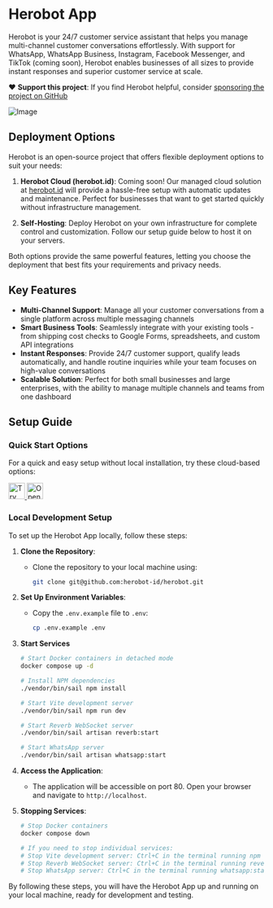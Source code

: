 # Herobot App

Herobot is your 24/7 customer service assistant that helps you manage multi-channel customer conversations effortlessly. With support for WhatsApp, WhatsApp Business, Instagram, Facebook Messenger, and TikTok (coming soon), Herobot enables businesses of all sizes to provide instant responses and superior customer service at scale.

❤️ **Support this project**: If you find Herobot helpful, consider [sponsoring the project on GitHub](https://github.com/sponsors/dihak)

![Image](https://github.com/user-attachments/assets/0e5d0d9a-8aea-4501-90e3-d5396f173104)

## Deployment Options

Herobot is an open-source project that offers flexible deployment options to suit your needs:

1. **Herobot Cloud (herobot.id)**: Coming soon! Our managed cloud solution at [herobot.id](https://herobot.id) will provide a hassle-free setup with automatic updates and maintenance. Perfect for businesses that want to get started quickly without infrastructure management.

2. **Self-Hosting**: Deploy Herobot on your own infrastructure for complete control and customization. Follow our setup guide below to host it on your servers.

Both options provide the same powerful features, letting you choose the deployment that best fits your requirements and privacy needs.

## Key Features

- **Multi-Channel Support**: Manage all your customer conversations from a single platform across multiple messaging channels
- **Smart Business Tools**: Seamlessly integrate with your existing tools - from shipping cost checks to Google Forms, spreadsheets, and custom API integrations
- **Instant Responses**: Provide 24/7 customer support, qualify leads automatically, and handle routine inquiries while your team focuses on high-value conversations
- **Scalable Solution**: Perfect for both small businesses and large enterprises, with the ability to manage multiple channels and teams from one dashboard

## Setup Guide

### Quick Start Options

For a quick and easy setup without local installation, try these cloud-based options:

<a href="https://studio.firebase.google.com/import?url=https://github.com/herobot-id/herobot">
  <picture>
    <source
      media="(prefers-color-scheme: dark)"
      srcset="https://cdn.firebasestudio.dev/btn/try_dark_32.svg">
    <source
      media="(prefers-color-scheme: light)"
      srcset="https://cdn.firebasestudio.dev/btn/try_light_32.svg">
    <img
      height="32"
      alt="Try in Firebase Studio"
      src="https://cdn.firebasestudio.dev/btn/try_blue_32.svg">
  </picture>
</a>
<a href="https://gitpod.io/#https://github.com/herobot-id/herobot">
  <img src="https://gitpod.io/button/open-in-gitpod.svg" alt="Open in Gitpod" height="32">
</a>

### Local Development Setup

To set up the Herobot App locally, follow these steps:

1. **Clone the Repository**:
   - Clone the repository to your local machine using:
     ```sh
     git clone git@github.com:herobot-id/herobot.git
     ```

2. **Set Up Environment Variables**:
   - Copy the `.env.example` file to `.env`:
     ```sh
     cp .env.example .env
     ```

3. **Start Services**
   ```sh
   # Start Docker containers in detached mode
   docker compose up -d

   # Install NPM dependencies
   ./vendor/bin/sail npm install

   # Start Vite development server
   ./vendor/bin/sail npm run dev

   # Start Reverb WebSocket server
   ./vendor/bin/sail artisan reverb:start

   # Start WhatsApp server
   ./vendor/bin/sail artisan whatsapp:start
   ```

4. **Access the Application**:
   - The application will be accessible on port 80. Open your browser and navigate to `http://localhost`.

5. **Stopping Services**:
   ```sh
   # Stop Docker containers
   docker compose down

   # If you need to stop individual services:
   # Stop Vite development server: Ctrl+C in the terminal running npm run dev
   # Stop Reverb WebSocket server: Ctrl+C in the terminal running reverb:start
   # Stop WhatsApp server: Ctrl+C in the terminal running whatsapp:start
   ```

By following these steps, you will have the Herobot App up and running on your local machine, ready for development and testing.

